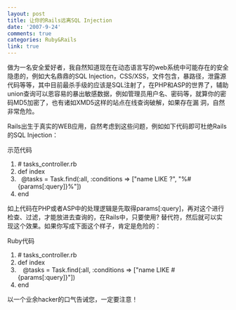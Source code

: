 ```yaml
---
layout: post
title: 让你的Rails远离SQL Injection
date: '2007-9-24'
comments: true
categories: Ruby&Rails
link: true
---
```

<p>做为一名安全爱好者，我自然知道现在在动态语言写的web系统中可能存在的安全隐患的，例如大名鼎鼎的SQL Injection，CSS/XSS，文件包含，暴路径，泄露源代码等等，其中目前最杀手级的应该是SQL注射了，在PHP和ASP的世界了，辅助 union查询可以恩容易的暴出敏感数据，例如管理员用户名、密码等，就算你的密码MD5加密了，也有诸如XMD5这样的站点在线查询破解，如果存在漏 洞，自然非常危险。</p>
<p>Rails出生于真实的WEB应用，自然考虑到这些问题，例如如下代码即可杜绝Rails的SQL Injection：</p>
<p>
<div class="codeText">
<div class="codeHead">示范代码</div>
<ol start="1" class="dp-rb">
    <li class="alt"><span><span class="comment">#&nbsp;tasks_controller.rb</span><span>&nbsp;&nbsp;</span></span></li>
    <li class=""><span><span class="keyword">def</span><span>&nbsp;index&nbsp;&nbsp;</span></span></li>
    <li class="alt"><span>&nbsp;&nbsp;<span class="variable">@tasks</span><span>&nbsp;=&nbsp;Task.find(</span><span class="symbol">:all</span><span>,&nbsp;</span><span class="symbol">:conditions</span><span>&nbsp;=&gt;&nbsp;[</span><span class="string">&quot;name&nbsp;LIKE&nbsp;?&quot;</span><span>,&nbsp;</span><span class="string">&quot;%</span></span><span><span class="string"><span><span class="string">#{params[:query]}</span></span></span></span><span><span class="string">%&quot;</span><span>])&nbsp;&nbsp;</span></span></li>
    <li class=""><span><span class="keyword">end</span><span>&nbsp;&nbsp;</span></span></li>
</ol>
</div>
如上代码在PHP或者ASP中的处理逻辑是先取得<span><span class="string">params[:query]，再对这个进行检查、过滤，才能放进去查询的，在Rails中，只要使用? 替代符，然后就可以实现这个效果。如果你写成下面这个样子，肯定是危险的：</span></span></p>
<p><span><span class="string">
<div class="codeText">
<div class="codeHead">Ruby代码</div>
<ol start="1" class="dp-rb">
    <li class="alt"><span><span class="comment">#&nbsp;tasks_controller.rb&nbsp;&nbsp;&nbsp;&nbsp;&nbsp;&nbsp;</span><span>&nbsp;&nbsp;</span></span></li>
    <li class=""><span><span class="keyword">def</span><span>&nbsp;index&nbsp;&nbsp;&nbsp;&nbsp;&nbsp;&nbsp;&nbsp;&nbsp;</span></span></li>
    <li class="alt"><span>&nbsp;&nbsp;&nbsp;<span class="variable">@tasks</span><span>&nbsp;=&nbsp;Task.find(</span><span class="symbol">:all</span><span>,&nbsp;</span><span class="symbol">:conditions</span><span>&nbsp;=&gt;&nbsp;[</span><span class="string">&quot;name&nbsp;LIKE&nbsp;#{params[:query]}&quot;</span><span>])&nbsp;&nbsp;&nbsp;&nbsp;&nbsp;&nbsp;&nbsp;&nbsp;</span></span></li>
    <li class=""><span><span class="keyword">end</span><span>&nbsp;&nbsp;&nbsp;&nbsp;&nbsp;</span></span></li>
</ol>
</div>
以一个业余hacker的口气告诫您，一定要注意！<br />
</span></span></p>
